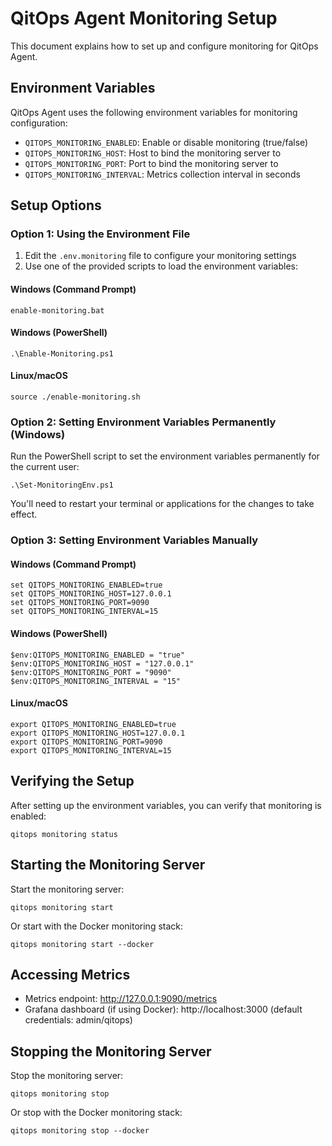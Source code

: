 # QitOps Agent Monitoring Setup

This document explains how to set up and configure monitoring for QitOps Agent.

## Environment Variables

QitOps Agent uses the following environment variables for monitoring configuration:

- `QITOPS_MONITORING_ENABLED`: Enable or disable monitoring (true/false)
- `QITOPS_MONITORING_HOST`: Host to bind the monitoring server to
- `QITOPS_MONITORING_PORT`: Port to bind the monitoring server to
- `QITOPS_MONITORING_INTERVAL`: Metrics collection interval in seconds

## Setup Options

### Option 1: Using the Environment File

1. Edit the `.env.monitoring` file to configure your monitoring settings
2. Use one of the provided scripts to load the environment variables:

#### Windows (Command Prompt)
```
enable-monitoring.bat
```

#### Windows (PowerShell)
```
.\Enable-Monitoring.ps1
```

#### Linux/macOS
```
source ./enable-monitoring.sh
```

### Option 2: Setting Environment Variables Permanently (Windows)

Run the PowerShell script to set the environment variables permanently for the current user:

```
.\Set-MonitoringEnv.ps1
```

You'll need to restart your terminal or applications for the changes to take effect.

### Option 3: Setting Environment Variables Manually

#### Windows (Command Prompt)
```
set QITOPS_MONITORING_ENABLED=true
set QITOPS_MONITORING_HOST=127.0.0.1
set QITOPS_MONITORING_PORT=9090
set QITOPS_MONITORING_INTERVAL=15
```

#### Windows (PowerShell)
```
$env:QITOPS_MONITORING_ENABLED = "true"
$env:QITOPS_MONITORING_HOST = "127.0.0.1"
$env:QITOPS_MONITORING_PORT = "9090"
$env:QITOPS_MONITORING_INTERVAL = "15"
```

#### Linux/macOS
```
export QITOPS_MONITORING_ENABLED=true
export QITOPS_MONITORING_HOST=127.0.0.1
export QITOPS_MONITORING_PORT=9090
export QITOPS_MONITORING_INTERVAL=15
```

## Verifying the Setup

After setting up the environment variables, you can verify that monitoring is enabled:

```
qitops monitoring status
```

## Starting the Monitoring Server

Start the monitoring server:

```
qitops monitoring start
```

Or start with the Docker monitoring stack:

```
qitops monitoring start --docker
```

## Accessing Metrics

- Metrics endpoint: http://127.0.0.1:9090/metrics
- Grafana dashboard (if using Docker): http://localhost:3000 (default credentials: admin/qitops)

## Stopping the Monitoring Server

Stop the monitoring server:

```
qitops monitoring stop
```

Or stop with the Docker monitoring stack:

```
qitops monitoring stop --docker
```

